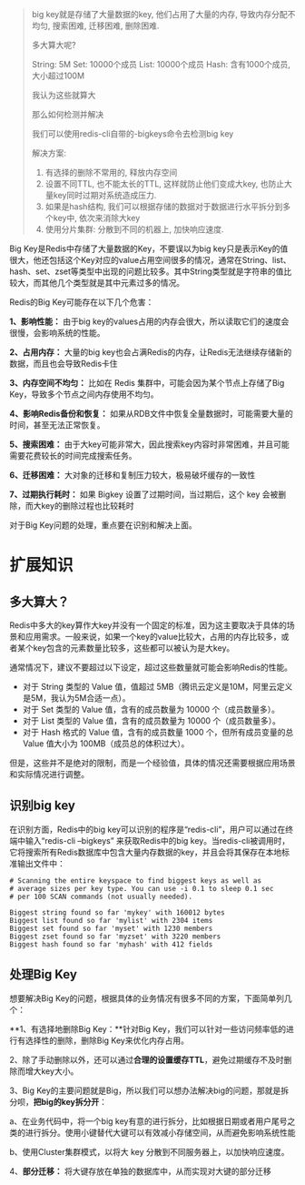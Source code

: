 
> big key就是存储了大量数据的key, 他们占用了大量的内存, 导致内存分配不均匀, 搜索困难, 迁移困难, 删除困难.
> 
> 多大算大呢?
> 
> String: 5M
> Set: 10000个成员
> List: 10000个成员
> Hash: 含有1000个成员, 大小超过100M
> 
> 我认为这些就算大
> 
> 那么如何检测并解决
> 
> 我们可以使用redis-cli自带的-bigkeys命令去检测big key
> 
> 解决方案:
> 	1. 有选择的删除不常用的, 释放内存空间
> 	2. 设置不同TTL, 也不能太长的TTL, 这样就防止他们变成大key, 也防止大量key同时过期对系统造成压力.
> 	3. 如果是hash结构, 我们可以根据存储的数据对于数据进行水平拆分到多个key中, 依次来消除大key
> 	4. 使用分片集群: 分散到不同的机器上, 加快响应速度.

Big Key是Redis中存储了大量数据的Key，不要误以为big key只是表示Key的值很大，他还包括这个Key对应的value占用空间很多的情况，通常在String、list、hash、set、zset等类型中出现的问题比较多。其中String类型就是字符串的值比较大，而其他几个类型就是其中元素过多的情况。



Redis的Big Key可能存在以下几个危害：



**1、影响性能：** 由于big key的values占用的内存会很大，所以读取它们的速度会很慢，会影响系统的性能。

**2、占用内存：** 大量的big key也会占满Redis的内存，让Redis无法继续存储新的数据，而且也会导致Redis卡住

**3、内存空间不均匀：** 比如在 Redis 集群中，可能会因为某个节点上存储了Big Key，导致多个节点之间内存使用不均匀。

**4、影响Redis备份和恢复：** 如果从RDB文件中恢复全量数据时，可能需要大量的时间，甚至无法正常恢复。

**5、搜索困难：** 由于大key可能非常大，因此搜索key内容时非常困难，并且可能需要花费较长的时间完成搜索任务。

**6、迁移困难：** 大对象的迁移和复制压力较大，极易破坏缓存的一致性

**7、过期执行耗时：** 如果 Bigkey 设置了过期时间，当过期后，这个 key 会被删除，而大key的删除过程也比较耗时



对于Big Key问题的处理，重点要在识别和解决上面。



# 扩展知识


## 多大算大？


Redis中多大的key算作大key并没有一个固定的标准，因为这主要取决于具体的场景和应用需求。一般来说，如果一个key的value比较大，占用的内存比较多，或者某个key包含的元素数量比较多，这些都可以被认为是大key。



通常情况下，建议不要超过以下设定，超过这些数量就可能会影响Redis的性能。



+ 对于 String 类型的 Value 值，值超过 5MB（腾讯云定义是10M，阿里云定义是5M，我认为5M合适一点）。
+ 对于 Set 类型的 Value 值，含有的成员数量为 10000 个（成员数量多）。
+ 对于 List 类型的 Value 值，含有的成员数量为 10000 个（成员数量多）。
+ 对于 Hash 格式的 Value 值，含有的成员数量 1000 个，但所有成员变量的总 Value 值大小为 100MB（成员总的体积过大）。



但是，这些并不是绝对的限制，而是一个经验值，具体的情况还需要根据应用场景和实际情况进行调整。



## 识别big key


在识别方面，Redis中的big key可以识别的程序是“redis-cli”，用户可以通过在终端中输入“redis-cli –bigkeys” 来获取Redis中的big key。当redis-cli被调用时，它将搜索所有Redis数据库中包含大量内存数据的key，并且会将其保存在本地标准输出文件中：



```plain
# Scanning the entire keyspace to find biggest keys as well as
# average sizes per key type. You can use -i 0.1 to sleep 0.1 sec
# per 100 SCAN commands (not usually needed).

Biggest string found so far 'mykey' with 160012 bytes
Biggest list found so far 'mylist' with 2304 items
Biggest set found so far 'myset' with 1230 members
Biggest zset found so far 'myzset' with 3220 members
Biggest hash found so far 'myhash' with 412 fields
```



## 处理Big Key


想要解决Big Key的问题，根据具体的业务情况有很多不同的方案，下面简单列几个：



**1、有选择地删除Big Key：**针对Big Key，我们可以针对一些访问频率低的进行有选择性的删除，删除Big Key来优化内存占用。



2、除了手动删除以外，还可以通过**合理的设置缓存TTL**，避免过期缓存不及时删除而增大key大小。



3、Big Key的主要问题就是Big，所以我们可以想办法解决big的问题，那就是拆分呗，**把big的key拆分开**：

a、在业务代码中，将一个big key有意的进行拆分，比如根据日期或者用户尾号之类的进行拆分。使用小键替代大键可以有效减小存储空间，从而避免影响系统性能

b、使用Cluster集群模式，以将大 key 分散到不同服务器上，以加快响应速度。



4、**部分迁移：** 将大键存放在单独的数据库中，从而实现对大键的部分迁移



